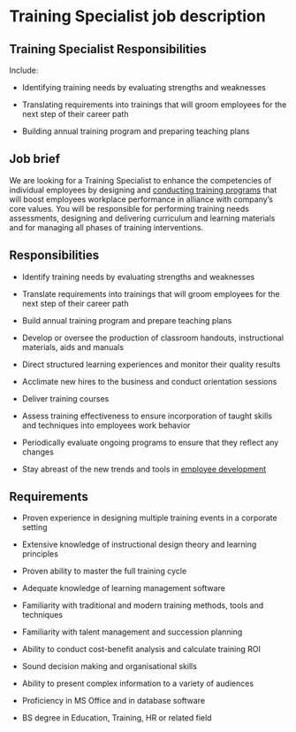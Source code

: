 # Training Specialist job description


## Training Specialist Responsibilities

Include:

* Identifying training needs by evaluating strengths and weaknesses

* Translating requirements into trainings that will groom employees for the next step of their career path

* Building annual training program and preparing teaching plans


## Job brief

We are looking for a Training Specialist to enhance the competencies of individual employees by designing and <a href="https://resources.workable.com/new-hire-training-checklist">conducting training programs</a> that will boost employees workplace performance in alliance with company’s core values. You will be responsible for performing training needs assessments, designing and delivering curriculum and learning materials and for managing all phases of training interventions.


## Responsibilities

* Identify training needs by evaluating strengths and weaknesses

* Translate requirements into trainings that will groom employees for the next step of their career path

* Build annual training program and prepare teaching plans

* Develop or oversee the production of classroom handouts, instructional materials, aids and manuals

* Direct structured learning experiences and monitor their quality results

* Acclimate new hires to the business and conduct orientation sessions

* Deliver training courses

* Assess training effectiveness to ensure incorporation of taught skills and techniques into employees work behavior

* Periodically evaluate ongoing programs to ensure that they reflect any changes

* Stay abreast of the new trends and tools in <a href="https://resources.workable.com/employee-development-company-policy">employee development</a>


## Requirements

* Proven experience in designing multiple training events in a corporate setting

* Extensive knowledge of  instructional design theory and learning principles

* Proven ability to master the full training cycle

* Adequate knowledge of learning management software

* Familiarity with traditional and modern training methods, tools and techniques

* Familiarity with talent management and succession planning

* Ability to conduct cost-benefit analysis and calculate training ROI

* Sound decision making and organisational skills

* Ability to present complex information to a variety of audiences

* Proficiency in MS Office and in database software

* BS degree in Education, Training, HR or related field
